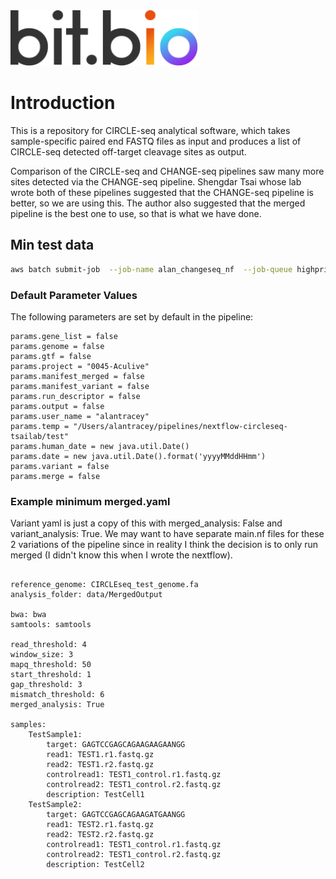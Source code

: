 <img src="assets/bit_bio_logo_new.svg" width="300">

# Introduction

This is a repository for CIRCLE-seq analytical software, which takes sample-specific paired end FASTQ files as input and produces a list of CIRCLE-seq detected off-target cleavage sites as output.

Comparison of the CIRCLE-seq and CHANGE-seq pipelines saw many more sites detected via the CHANGE-seq pipeline.  Shengdar Tsai whose lab wrote both of these pipelines suggested that the CHANGE-seq pipeline is better, so we are using this.
The author also suggested that the merged pipeline is the best one to use, so that is what we have done.




## Min test data


```bash
aws batch submit-job  --job-name alan_changeseq_nf  --job-queue highpriority-eb16b4c0-d8dc-11ea-922f-0a0207fddeaf  --retry-strategy '{"attempts":2,"evaluateOnExit":[{"onStatusReason": "*","onReason": "*","onExitCode": "*","action": "RETRY"}]}'  --job-definition nextflow:21  --container-overrides '{"command":["Bit-Bio/nextflow-changeseq-tsailab","-r","master","--genome","s3://bitbio-project/0045-Aculive/EXP22002494-TsailabCircleSeq/min_test/CIRCLEseq_test_genome.fa","--manifest","s3://bitbio-project/0045-Aculive/EXP22002494-TsailabCircleSeq/min_test/two_sample_s3_alan.yaml","-with-report","report.html","-with-dag","flowchart.png","-with-timeline timeline.html","--output","s3://bitbio-pipelines/nextflow-circleseq-tsailab/min_testb/outputb","-work-dir","s3://bitbio-pipelines/nextflow-changeseq-tsailab/temp/","-profile","awsbatch","--root","s3://bitbio-project/0045-Aculive/EXP22002494-TsailabCircleSeq/min_test/", "clean", "before"]}'
```
 



### Default Parameter Values
The following parameters are set by default in the pipeline:
```
params.gene_list = false
params.genome = false
params.gtf = false
params.project = "0045-Aculive"
params.manifest_merged = false
params.manifest_variant = false
params.run_descriptor = false
params.output = false
params.user_name = "alantracey"
params.temp = "/Users/alantracey/pipelines/nextflow-circleseq-tsailab/test"
params.human_date = new java.util.Date()
params.date = new java.util.Date().format('yyyyMMddHHmm')
params.variant = false
params.merge = false
```


### Example minimum merged.yaml
Variant yaml is just a copy of this with merged_analysis: False and variant_analysis: True.  We may want to have separate main.nf files for these 2 variations of the pipeline since in reality I think the decision is to only run merged (I didn't know this when I wrote the nextflow).
```

reference_genome: CIRCLEseq_test_genome.fa
analysis_folder: data/MergedOutput

bwa: bwa
samtools: samtools

read_threshold: 4
window_size: 3
mapq_threshold: 50
start_threshold: 1
gap_threshold: 3
mismatch_threshold: 6
merged_analysis: True

samples:
    TestSample1:
        target: GAGTCCGAGCAGAAGAAGAANGG
        read1: TEST1.r1.fastq.gz
        read2: TEST1.r2.fastq.gz
        controlread1: TEST1_control.r1.fastq.gz
        controlread2: TEST1_control.r2.fastq.gz
        description: TestCell1
    TestSample2:
        target: GAGTCCGAGCAGAAGATGAANGG
        read1: TEST2.r1.fastq.gz
        read2: TEST2.r2.fastq.gz
        controlread1: TEST1_control.r1.fastq.gz
        controlread2: TEST1_control.r2.fastq.gz
        description: TestCell2
```

```
